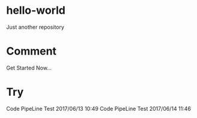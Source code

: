 # hello-world
Just another repository

# Comment
Get Started Now...

# Try
Code PipeLine Test 2017/06/13 10:49
Code PipeLine Test 2017/06/14 11:46

